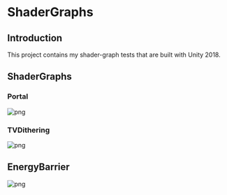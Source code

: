 # ShaderGraphs

## Introduction
This project contains my shader-graph tests that are built with Unity 2018.

## ShaderGraphs
### Portal
![png](https://helloxiyou.cn/wget/ShaderGraphs/Portal.png)
### TVDithering
![png](https://helloxiyou.cn/wget/ShaderGraphs/TVDithering.png)
## EnergyBarrier
![png](https://helloxiyou.cn/wget/ShaderGraphs/EnergyBarrier.png)
